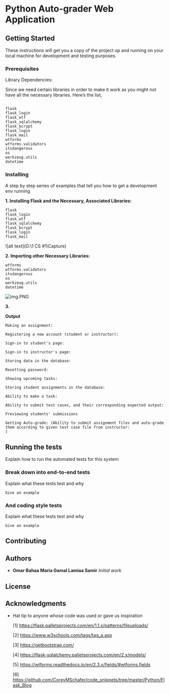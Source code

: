 # Python Auto-grader Web Application


## Getting Started

These instructions will get you a copy of the project up and running on your local machine for development and testing purposes. 

### Prerequisites

Library Dependencies:

Since we need certain libraries in order to make it work as you might not have all the necessary libraries.
Here’s the list,
```

flask
flask_login
flask_wtf
flask_sqlalchemy
flask_bcrypt
flask_login
flask_mail
wtforms
wtforms.validators
itsdangerous
os
werkzeug.utils
datetime
```

### Installing

A step by step series of examples that tell you how to get a development env running

**1. Installing Flask and the Necessary, Associated Libraries:**
```
flask
flask_login
flask_wtf
flask_sqlalchemy
flask_bcrypt
flask_login
flask_mail
```
![alt text](G:\1 CS #1\Capture)
   
**2. Importing other Necessary Libraries:**
```
wtforms
wtforms.validators
itsdangerous
os
werkzeug.utils
datetime
```

   ![img.PNG](Capture1.PNG)
   
**3.** 

**Output**
```
Making an assignment:
```

```
Registering a new account (student or instructor):
```

```
Sign-in to student's page:
```

```
Sign-in to instructor's page:
```

```
Storing data in the database:
```

```
Resetting password:
```

```
Showing upcoming tasks:
```

```
Storing student assignments in the database:
```

```
Ability to make a task:
```

```
Ability to submit test cases, and their corresponding expected output:
```

```
Previewing students' submissions
```

```
Getting Auto-grade: (Ability to submit assignment files and auto-grade them according to given test case file from instructor:
)
```


## Running the tests

Explain how to run the automated tests for this system

### Break down into end-to-end tests

Explain what these tests test and why

```
Give an example
```

### And coding style tests

Explain what these tests test and why

```
Give an example
```


## Contributing



## Authors

* **Omar Bahaa
    Maria Gamal
    Lamiaa Samir**
   *Initial work*
## License


## Acknowledgments

* Hat tip to anyone whose code was used or gave us inspiration
  
  [1] https://flask.palletsprojects.com/en/1.1.x/patterns/fileuploads/ 
  
  [2] https://www.w3schools.com/tags/tag_a.asp 
  
  [3] https://getbootstrap.com/ 
  
  [4] https://flask-sqlalchemy.palletsprojects.com/en/2.x/models/ 
  
  [5] https://wtforms.readthedocs.io/en/2.3.x/fields/#wtforms.fields 
  
  [6] https://github.com/CoreyMSchafer/code_snippets/tree/master/Python/Flask_Blog
